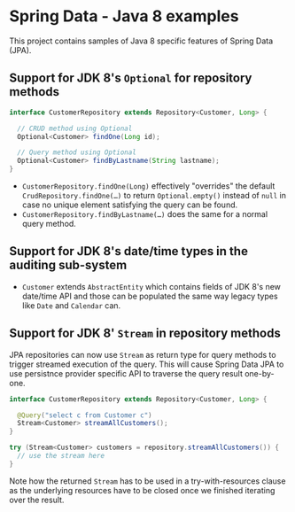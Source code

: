 # Spring Data - Java 8 examples

This project contains samples of Java 8 specific features of Spring Data (JPA).

## Support for JDK 8's `Optional` for repository methods

```java
interface CustomerRepository extends Repository<Customer, Long> {

  // CRUD method using Optional
  Optional<Customer> findOne(Long id);

  // Query method using Optional
  Optional<Customer> findByLastname(String lastname);
}
```

* `CustomerRepository.findOne(Long)` effectively "overrides" the default `CrudRepository.findOne(…)` to return `Optional.empty()` instead of `null` in case no unique element satisfying the query can be found.
* `CustomerRepository.findByLastname(…)` does the same for a normal query method.

## Support for JDK 8's date/time types in the auditing sub-system

* `Customer` extends `AbstractEntity` which contains fields of JDK 8's new date/time API and those can be populated the same way legacy types like `Date` and `Calendar` can.

## Support for JDK 8' `Stream` in repository methods

JPA repositories can now use `Stream` as return type for query methods to trigger streamed execution of the query. This will cause Spring Data JPA to use persistnce provider specific API to traverse the query result one-by-one.

```java
interface CustomerRepository extends Repository<Customer, Long> {

  @Query("select c from Customer c")
  Stream<Customer> streamAllCustomers();
}

try (Stream<Customer> customers = repository.streamAllCustomers()) {
  // use the stream here
}
```

Note how the returned `Stream` has to be used in a try-with-resources clause as the underlying resources have to be closed once we finished iterating over the result.